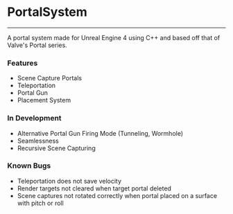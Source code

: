 # PortalSystem
****

A portal system made for Unreal Engine 4 using C++ and based off that of Valve's Portal series.

### Features
  * Scene Capture Portals 
  * Teleportation
  * Portal Gun
  * Placement System
 
### In Development
  * Alternative Portal Gun Firing Mode (Tunneling, Wormhole)
  * Seamlessness
  * Recursive Scene Capturing

### Known Bugs
  * Teleportation does not save velocity
  * Render targets not cleared when target portal deleted
  * Scene captures not rotated correctly when portal placed on a surface with pitch or roll
